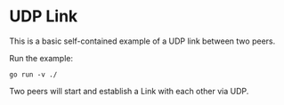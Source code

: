 # UDP Link

This is a basic self-contained example of a UDP link between two peers.

Run the example:

```
go run -v ./
```

Two peers will start and establish a Link with each other via UDP.
